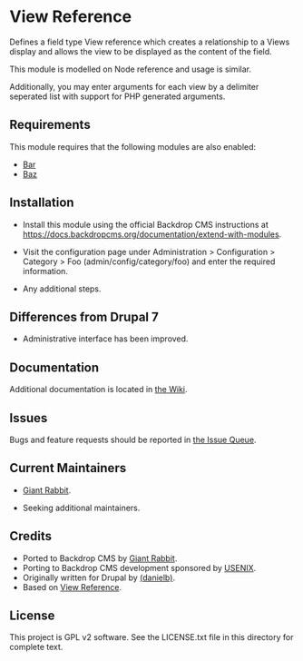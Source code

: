 View Reference
======================

Defines a field type View reference which creates a relationship to a Views display and allows the view to be displayed as the content of the field.

This module is modelled on Node reference and usage is similar.

Additionally, you may enter arguments for each view by a delimiter seperated list with support for PHP generated arguments.



Requirements 
------------

This module requires that the following modules are also enabled:

 * [Bar](https://github.com/backdrop-contrib/bar)
 * [Baz](https://github.com/backdrop-contrib/baz)

Installation 
------------

- Install this module using the official Backdrop CMS instructions at
  https://docs.backdropcms.org/documentation/extend-with-modules.

- Visit the configuration page under Administration > Configuration > Category >
  Foo (admin/config/category/foo) and enter the required information.

- Any additional steps.


Differences from Drupal 7 <!-- Do not include if there are no differences. -->
-------------------------

- Administrative interface has been improved.

Documentation 
-------------

Additional documentation is located in [the Wiki](https://github.com/backdrop-contrib/viewreference/wiki/Documentation).

Issues
------

Bugs and feature requests should be reported in [the Issue Queue](https://github.com/backdrop-contrib/viewreference/issues).

Current Maintainers
-------------------

- [Giant Rabbit](https://github.com/giant-rabbit).

- Seeking additional maintainers.


Credits
-------

- Ported to Backdrop CMS by [Giant Rabbit](https://github.com/giant-rabbit).
- Porting to Backdrop CMS development sponsored by [USENIX](https://www.usenix.org/).
- Originally written for Drupal by [(danielb)](https://www.drupal.org/u/danielb).
- Based on [View Reference](https://www.drupal.org/project/viewreference).

License 
-------

This project is GPL v2 software.
See the LICENSE.txt file in this directory for complete text.


